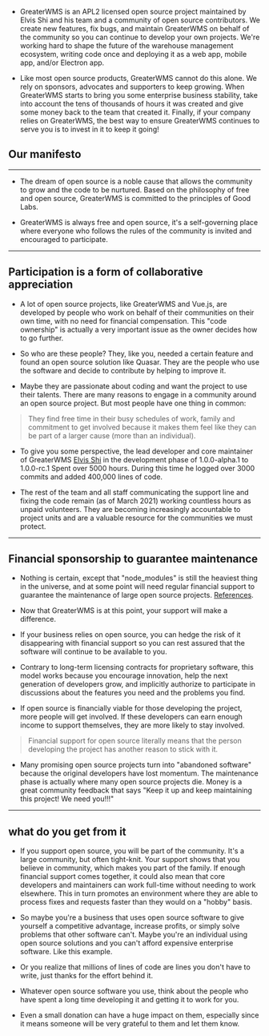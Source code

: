 
- GreaterWMS is an APL2 licensed open source project maintained by Elvis Shi and his team and a community of open source contributors. We create new features, fix bugs, and maintain GreaterWMS on behalf of the community so you can continue to develop your own projects. We're working hard to shape the future of the warehouse management ecosystem, writing code once and deploying it as a web app, mobile app, and/or Electron app.

- Like most open source products, GreaterWMS cannot do this alone. We rely on sponsors, advocates and supporters to keep growing. When GreaterWMS starts to bring you some enterprise business stability, take into account the tens of thousands of hours it was created and give some money back to the team that created it. Finally, if your company relies on GreaterWMS, the best way to ensure GreaterWMS continues to serve you is to invest in it to keep it going!

## Our manifesto

---


- The dream of open source is a noble cause that allows the community to grow and the code to be nurtured. Based on the philosophy of free and open source, GreaterWMS is committed to the principles of Good Labs.

- GreaterWMS is always free and open source, it's a self-governing place where everyone who follows the rules of the community is invited and encouraged to participate.

---

## Participation is a form of collaborative appreciation
- A lot of open source projects, like GreaterWMS and Vue.js, are developed by people who work on behalf of their communities on their own time, with no need for financial compensation. This "code ownership" is actually a very important issue as the owner decides how to go further.

- So who are these people? They, like you, needed a certain feature and found an open source solution like Quasar. They are the people who use the software and decide to contribute by helping to improve it.

- Maybe they are passionate about coding and want the project to use their talents. There are many reasons to engage in a community around an open source project. But most people have one thing in common:

> They find free time in their busy schedules of work, family and commitment to get involved because it makes them feel like they can be part of a larger cause (more than an individual).

- To give you some perspective, the lead developer and core maintainer of GreaterWMS [Elvis Shi](https://github.com/Singosgu) in the development phase of 1.0.0-alpha.1 to 1.0.0-rc.1 Spent over 5000 hours. During this time he logged over 3000 commits and added 400,000 lines of code.

- The rest of the team and all staff communicating the support line and fixing the code remain (as of March 2021) working countless hours as unpaid volunteers. They are becoming increasingly accountable to project units and are a valuable resource for the communities we must protect.

---

## Financial sponsorship to guarantee maintenance
- Nothing is certain, except that "node_modules" is still the heaviest thing in the universe, and at some point will need regular financial support to guarantee the maintenance of large open source projects. [References](https://github.com/sfosc/sfosc/issues/65#issuecomment-491770533).

- Now that GreaterWMS is at this point, your support will make a difference.

- If your business relies on open source, you can hedge the risk of it disappearing with financial support so you can rest assured that the software will continue to be available to you.

- Contrary to long-term licensing contracts for proprietary software, this model works because you encourage innovation, help the next generation of developers grow, and implicitly authorize to participate in discussions about the features you need and the problems you find.

- If open source is financially viable for those developing the project, more people will get involved. If these developers can earn enough income to support themselves, they are more likely to stay involved.

> Financial support for open source literally means that the person developing the project has another reason to stick with it.

- Many promising open source projects turn into "abandoned software" because the original developers have lost momentum. The maintenance phase is actually where many open source projects die. Money is a great community feedback that says "Keep it up and keep maintaining this project! We need you!!!"

---

## what do you get from it
- If you support open source, you will be part of the community. It's a large community, but often tight-knit. Your support shows that you believe in community, which makes you part of the family. If enough financial support comes together, it could also mean that core developers and maintainers can work full-time without needing to work elsewhere. This in turn promotes an environment where they are able to process fixes and requests faster than they would on a "hobby" basis.

- So maybe you're a business that uses open source software to give yourself a competitive advantage, increase profits, or simply solve problems that other software can't. Maybe you're an individual using open source solutions and you can't afford expensive enterprise software. Like this example.

- Or you realize that millions of lines of code are lines you don't have to write, just thanks for the effort behind it.

- Whatever open source software you use, think about the people who have spent a long time developing it and getting it to work for you.

- Even a small donation can have a huge impact on them, especially since it means someone will be very grateful to them and let them know.